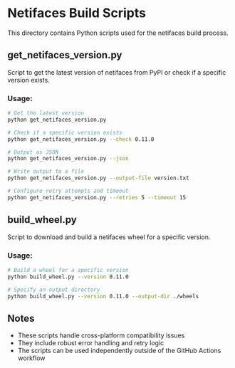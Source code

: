 # Netifaces Build Scripts

This directory contains Python scripts used for the netifaces build process.

## get_netifaces_version.py

Script to get the latest version of netifaces from PyPI or check if a specific version exists.

### Usage:

```bash
# Get the latest version
python get_netifaces_version.py

# Check if a specific version exists
python get_netifaces_version.py --check 0.11.0

# Output as JSON
python get_netifaces_version.py --json

# Write output to a file
python get_netifaces_version.py --output-file version.txt

# Configure retry attempts and timeout
python get_netifaces_version.py --retries 5 --timeout 15
```

## build_wheel.py

Script to download and build a netifaces wheel for a specific version.

### Usage:

```bash
# Build a wheel for a specific version
python build_wheel.py --version 0.11.0

# Specify an output directory
python build_wheel.py --version 0.11.0 --output-dir ./wheels
```

## Notes

- These scripts handle cross-platform compatibility issues
- They include robust error handling and retry logic
- The scripts can be used independently outside of the GitHub Actions workflow 